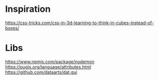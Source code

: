 # Inspiration
https://css-tricks.com/css-in-3d-learning-to-think-in-cubes-instead-of-boxes/
# Libs
https://www.npmjs.com/package/nodemon
https://pugjs.org/language/attributes.html
https://github.com/dataarts/dat.gui